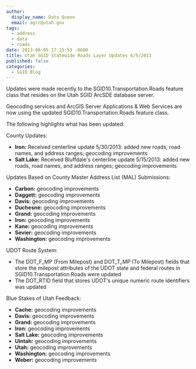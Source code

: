```yaml
---
author:
  display_name: Data Queen
  email: agrc@utah.gov
tags:
  - address
  - data
  - roads
date: 2013-06-05 17:15:53 -0600
title: Utah SGID Statewide Roads Layer Updates 6/5/2013
published: false
categories:
  - SGID Blog
---
```

Updates were made recently to the SGID10.Transportation.Roads feature class that resides on the Utah SGID ArcSDE database server.

Geocoding services and ArcGIS Server Applications & Web Services are now using the updated SGID10.Transportation.Roads feature class.

The following highlights what has been updated:

County Updates:

- **Iron:** Received centerline update 5/30/2013: added new roads, road names, and address ranges; geocoding improvements
- **Salt Lake:** Received Bluffdale's centerline update 5/15/2013: added new roads, road names, and address ranges; geocoding improvements

Updates Based on County Master Address List (MAL) Submissions:

- **Carbon:** geocoding improvements
- **Daggett:** geocoding improvements
- **Davis:** geocoding improvements
- **Duchesne:** geocoding improvements
- **Grand:** geocoding improvements
- **Iron:** geocoding improvements
- **Kane:** geocoding improvements
- **Sevier:** geocoding improvements
- **Washington:** geocoding improvements

UDOT Route System:

- The DOT\_F\_MP (From Milepost) and DOT\_T\_MP (To Milepost) fields that store the milepost attributes of the UDOT state and federal routes in SGID10.Transportation.Roads were updated
- The DOT_RTID field that stores UDOT's unique numeric route identifiers was updated

Blue Stakes of Utah Feedback:

- **Cache:** geocoding improvements
- **Davis:** geocoding improvements
- **Grand:** geocoding improvements
- **Iron:** geocoding improvements
- **Salt Lake:** geocoding improvements
- **Uintah:** geocoding improvements
- **Utah:** geocoding improvements
- **Washington:** geocoding improvements
- **Weber:** geocoding improvements
